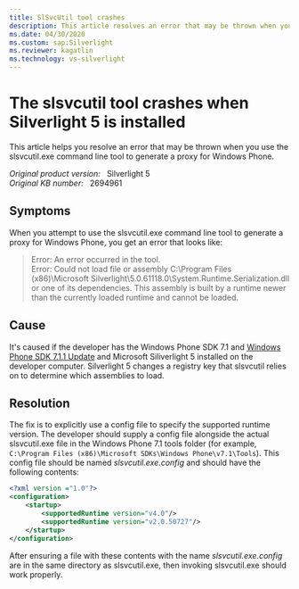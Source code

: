 ```yaml
---
title: SlSvcUtil tool crashes
description: This article resolves an error that may be thrown when you use the slsvcutil.exe command line tool to generate a proxy for Windows Phone.
ms.date: 04/30/2020
ms.custom: sap:Silverlight
ms.reviewer: kagatlin
ms.technology: vs-silverlight
---
```

# The slsvcutil tool crashes when Silverlight 5 is installed

This article helps you resolve an error that may be thrown when you use the slsvcutil.exe command line tool to generate a proxy for Windows Phone.

_Original product version:_ &nbsp; Silverlight 5  
_Original KB number:_ &nbsp; 2694961

## Symptoms

When you attempt to use the slsvcutil.exe command line tool to generate a proxy for Windows Phone, you get an error that looks like:

> Error: An error occurred in the tool.  
> Error: Could not load file or assembly C:\Program Files (x86)\Microsoft Silverlight\5.0.61118.0\System.Runtime.Serialization.dll or one of its dependencies. This assembly is built by a runtime newer than the currently loaded runtime and cannot be loaded.

## Cause

It's caused if the developer has the Windows Phone SDK 7.1 and [Windows Phone SDK 7.1.1 Update](https://www.microsoft.com/download/details.aspx?id=29233) and Microsoft Siliverlight 5 installed on the developer computer. Silverlight 5 changes a registry key that slsvcutil relies on to determine which assemblies to load.

## Resolution

The fix is to explicitly use a config file to specify the supported runtime version. The developer should supply a config file alongside the actual slsvcutil.exe file in the Windows Phone 7.1 tools folder (for example, `C:\Program Files (x86)\Microsoft SDKs\Windows Phone\v7.1\Tools`). This config file should be named *slsvcutil.exe.config* and should have the following contents:

```xml
<?xml version ="1.0"?>
<configuration>
    <startup>
        <supportedRuntime version="v4.0"/>
        <supportedRuntime version="v2.0.50727"/>
    </startup>
</configuration>
```

After ensuring a file with these contents with the name *slsvcutil.exe.config* are in the same directory as slsvcutil.exe, then invoking slsvcutil.exe should work properly.
